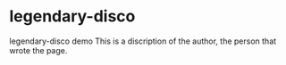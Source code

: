 # legendary-disco
legendary-disco demo
This is a discription of the author, the person that wrote the page.
